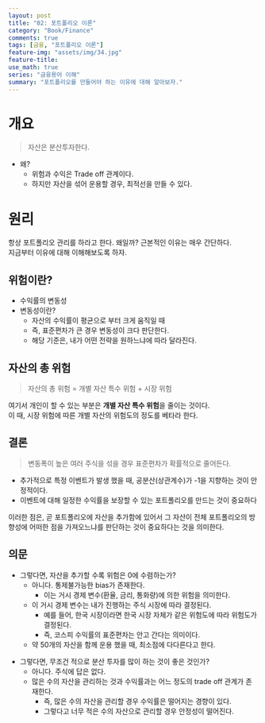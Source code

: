 ```yaml
---
layout: post
title: "02: 포트폴리오 이론"
category: "Book/Finance"
comments: true
tags: [금융, "포트폴리오 이론"]
feature-img: "assets/img/34.jpg"
feature-title:
use_math: true
series: "금융용어 이해"
summary: "포트폴리오를 만들어야 하는 이유에 대해 알아보자."
---
```


# 개요

> 자산은 분산투자한다.

- 왜?
  - 위험과 수익은 Trade off 관계이다.
  - 하지만 자산을 섞어 운용할 경우, 최적선을 만들 수 있다.

# 원리

항상 포트폴리오 관리를 하라고 한다. 왜일까? 근본적인 이유는 매우 간단하다.  
지금부터 이유에 대해 이해해보도록 하자.

## 위험이란?

- 수익률의 변동성
- 변동성이란?
  - 자산의 수익률이 평균으로 부터 크게 움직일 때
  - 즉, 표준편차가 큰 경우 변동성이 크다 판단한다.
  - 해당 기준은, 내가 어떤 전략을 원하느냐에 따라 달라진다.

## 자산의 총 위험

> 자산의 총 위험 = 개별 자산 특수 위험 + 시장 위험

여기서 개인이 할 수 있는 부분은 **개별 자산 특수 위험**을 줄이는 것이다.  
이 때, 시장 위험에 따른 개별 자산의 위험도의 정도를 베타라 한다.

## 결론

> 변동폭이 높은 여러 주식을 섞을 경우 표준편차가 확률적으로 줄어든다.

- 추가적으로 특정 이벤트가 발생 했을 때, 공분산(상관계수)가 -1을 지향하는 것이 안정적이다.
- 이벤트에 대해 일정한 수익률을 보장할 수 있는 포트폴리오를 만드는 것이 중요하다

이러한 점은, 곧 포트폴리오에 자산을 추가함에 있어서 그 자산이 전체 포트폴리오의 방향성에 어떠한 점을 가져오느냐를 판단하는 것이 중요하다는 것을 의미한다.

## 의문

- 그렇다면, 자산을 추가할 수록 위험은 0에 수렴하는가?
  - 아니다. 통제불가능한 bias가 존재한다.
    - 이는 거시 경제 변수(환율, 금리, 통화량)에 의한 위험을 의미한다.
  - 이 거시 경제 변수는 내가 진행하는 주식 시장에 따라 결정된다.
    - 예를 들어, 한국 시장이라면 한국 시장 자체가 같은 위험도에 따라 위험도가 결정된다.
    - 즉, 코스피 수익률의 표준편차는 안고 간다는 의미이다.
  - 약 50개의 자산을 함께 운용 했을 때, 최소점에 다다른다고 한다.

* 그렇다면, 무조건 적으로 분산 투자를 많이 하는 것이 좋은 것인가?
  - 아니다. 주식에 답은 없다.
  - 많은 수의 자산을 관리하는 것과 수익률과는 어느 정도의 trade off 관계가 존재한다.
    - 즉, 많은 수의 자산을 관리할 경우 수익률은 떨어지는 경향이 있다.
    - 그렇다고 너무 적은 수의 자산으로 관리할 경우 안정성이 떨어진다.
